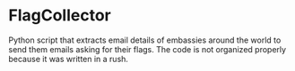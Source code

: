 # FlagCollector
Python script that extracts email details of embassies around the world to send them emails asking for their flags.
The code is not organized properly because it was written in a rush.

